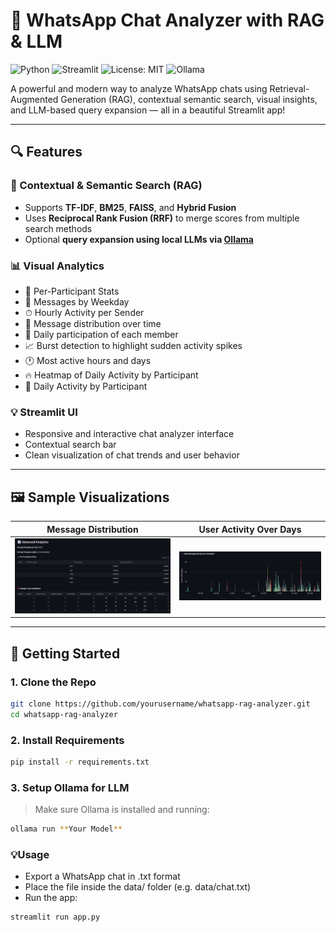 # 💬 WhatsApp Chat Analyzer with RAG & LLM

![Python](https://img.shields.io/badge/Python-3.10%2B-blue.svg)
![Streamlit](https://img.shields.io/badge/Built%20with-Streamlit-ff4b4b.svg)
![License: MIT](https://img.shields.io/badge/License-MIT-yellow.svg)
![Ollama](https://img.shields.io/badge/LLM-Ollama-blueviolet)

A powerful and modern way to analyze WhatsApp chats using Retrieval-Augmented Generation (RAG), contextual semantic search, visual insights, and LLM-based query expansion — all in a beautiful Streamlit app!

---

## 🔍 Features

### 🧠 Contextual & Semantic Search (RAG)
- Supports **TF-IDF**, **BM25**, **FAISS**, and **Hybrid Fusion**
- Uses **Reciprocal Rank Fusion (RRF)** to merge scores from multiple search methods
- Optional **query expansion using local LLMs via [Ollama](https://ollama.com/)**

### 📊 Visual Analytics
- 👥 Per-Participant Stats
- 📆 Messages by Weekday
- ⏱ Hourly Activity per Sender
- 📅 Message distribution over time
- 👥 Daily participation of each member
- 📈 Burst detection to highlight sudden activity spikes
- 🕐 Most active hours and days
- 🔥 Heatmap of Daily Activity by Participant
- 👤 Daily Activity by Participant

### 💡 Streamlit UI
- Responsive and interactive chat analyzer interface
- Contextual search bar
- Clean visualization of chat trends and user behavior

---

## 🖼️ Sample Visualizations

| Message Distribution | User Activity Over Days |
|----------------------|-------------------------|
| ![msg_dist](message.png) | ![user_activity](individual.png) |

---

## 🚀 Getting Started

### 1. Clone the Repo

```bash
git clone https://github.com/yourusername/whatsapp-rag-analyzer.git
cd whatsapp-rag-analyzer

```
### 2. Install Requirements

```bash
pip install -r requirements.txt
```

### 3. Setup Ollama for LLM
> Make sure Ollama is installed and running:

```bash
ollama run **Your Model**
```
### 💡Usage
- Export a WhatsApp chat in .txt format
- Place the file inside the data/ folder (e.g. data/chat.txt)
- Run the app:
```bash
streamlit run app.py
```

